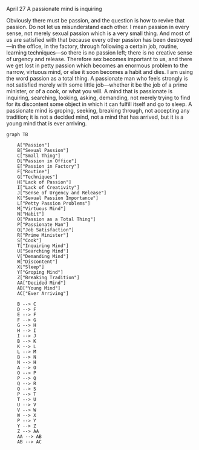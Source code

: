 April 27
A passionate mind is inquiring

Obviously there must be passion, and the question is how to revive that passion. Do not let us misunderstand each other. I mean passion in every sense, not merely sexual passion which is a very small thing. And most of us are satisfied with that because every other passion has been destroyed—in the office, in the factory, through following a certain job, routine, learning techniques—so there is no passion left; there is no creative sense of urgency and release. Therefore sex becomes important to us, and there we get lost in petty passion which becomes an enormous problem to the narrow, virtuous mind, or else it soon becomes a habit and dies. I am using the word passion as a total thing. A passionate man who feels strongly is not satisfied merely with some little job—whether it be the job of a prime minister, or of a cook, or what you will. A mind that is passionate is inquiring, searching, looking, asking, demanding, not merely trying to find for its discontent some object in which it can fulfill itself and go to sleep. A passionate mind is groping, seeking, breaking through, not accepting any tradition; it is not a decided mind, not a mind that has arrived, but it is a young mind that is ever arriving.

```mermaid
graph TB

    A["Passion"]
    B["Sexual Passion"]
    C["Small Thing"]
    D["Passion in Office"]
    E["Passion in Factory"]
    F["Routine"]
    G["Techniques"]
    H["Lack of Passion"]
    I["Lack of Creativity"]
    J["Sense of Urgency and Release"]
    K["Sexual Passion Importance"]
    L["Petty Passion Problems"]
    M["Virtuous Mind"]
    N["Habit"]
    O["Passion as a Total Thing"]
    P["Passionate Man"]
    Q["Job Satisfaction"]
    R["Prime Minister"]
    S["Cook"]
    T["Inquiring Mind"]
    U["Searching Mind"]
    V["Demanding Mind"]
    W["Discontent"]
    X["Sleep"]
    Y["Groping Mind"]
    Z["Breaking Tradition"]
    AA["Decided Mind"]
    AB["Young Mind"]
    AC["Ever Arriving"]

    B --> C
    D --> F
    E --> F
    F --> G
    G --> H
    H --> I
    I --> J
    B --> K
    K --> L
    L --> M
    B --> N
    N --> H
    A --> O
    O --> P
    P --> Q
    Q --> R
    Q --> S
    P --> T
    T --> U
    U --> V
    V --> W
    W --> X
    P --> Y
    Y --> Z
    Z --> AA
    AA --> AB
    AB --> AC
```